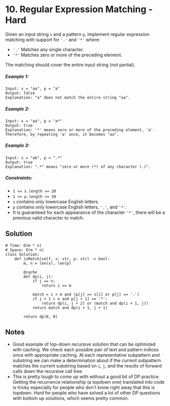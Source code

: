 
# 10. Regular Expression Matching - Hard

Given an input string `s` and a pattern `p`, implement regular expression matching with support for `'.'` and `'*'` where:

- `'.'` Matches any single character.​​​​
- `'*'` Matches zero or more of the preceding element.

The matching should cover the entire input string (not partial).

##### Example 1:

```
Input: s = "aa", p = "a"
Output: false
Explanation: "a" does not match the entire string "aa".
```

##### Example 2:

```
Input: s = "aa", p = "a*"
Output: true
Explanation: '*' means zero or more of the preceding element, 'a'. Therefore, by repeating 'a' once, it becomes "aa".
```

##### Example 3:

```
Input: s = "ab", p = ".*"
Output: true
Explanation: ".*" means "zero or more (*) of any character (.)".
```


##### Constraints:

- `1 <= s.length <= 20`
- `1 <= p.length <= 30`
- `s` contains only lowercase English letters.
- `p` contains only lowercase English letters, `'.'`, and `'*'`.
- It is guaranteed for each appearance of the character `'*'`, there will be a previous valid character to match.


## Solution
```
# Time: O(m * n)
# Space: O(m * n)
class Solution:
    def isMatch(self, s: str, p: str) -> bool:
        m, n = len(s), len(p)

        @cache
        def dp(i, j):
            if j == n:
                return i == m
            
            match = i < m and (p[j] == s[i] or p[j] == '.')
            if j + 1 < n and p[j + 1] == '*':
                return dp(i, j + 2) or (match and dp(i + 1, j))
            return match and dp(i + 1, j + 1)
        
        return dp(0, 0)
```

## Notes
- Good example of top-down recursive solution that can be optimized with caching. We check each possible pair of text and pattern indices once with appropriate caching. At each representative subpattern and substring we can make a determination about if the current subpattern matches the current substring based on `i`, `j`, and the results of forward calls down the recursive call tree.
- This is pretty tough to come up with without a good bit of DP practice. Getting the recurrence relationship (a topdown one) translated into code is tricky especially for people who don't know right away that this is topdown. Hard for people who have solved a lot of other DP questions with bottom up solutions, which seems pretty common.